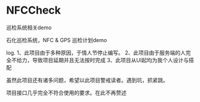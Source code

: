 # NFCCheck
巡检系统相关demo

石化巡检系统，NFC & GPS 巡检计划demo

log.
1、此项目由于多种原因，于情人节停止编写。
2、此项目由于服务端的人完全不给力，导致项目延期并且无法按时完成
3、此项目从UI起均为我个人设计与搭配

虽然此项目还有诸多问题，希望以此项目警戒读者。遇到坑，抓紧跳。

项目接口几乎完全不符合使用的要求。在此不再赘述